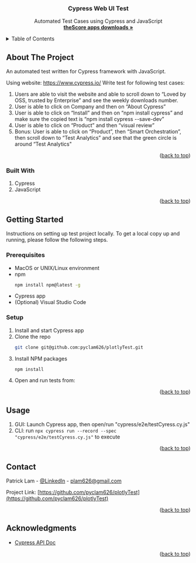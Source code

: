 <a name="readme-top"></a>
<br />
  <h3 align="center">Cypress Web UI Test</h3>

  <p align="center">
    Automated Test Cases using Cypress and JavaScript
    <br />
    <a href="https://get.thescore.com/"><strong>theScore apps downloads »</strong></a>
    <br />
  </p>
</div>

<details>
  <summary>Table of Contents</summary>
  <ol>
    <li>
      <a href="#about-the-project">About The Project</a>
      <ul>
        <li><a href="#built-with">Built With</a></li>
      </ul>
    </li>
    <li>
      <a href="#getting-started">Getting Started</a>
      <ul>
        <li><a href="#prerequisites">Prerequisites</a></li>
        <li><a href="#installation">Installation</a></li>
      </ul>
    </li>
    <li><a href="#usage">Usage</a></li>
    <li><a href="#contact">Contact</a></li>
    <li><a href="#acknowledgments">Acknowledgments</a></li>
  </ol>
</details>

## About The Project

An automated test written for Cypress framework with JavaScript.

Using website: https://www.cypress.io/
Write test for following test cases:
1. Users are able to visit the website and able to scroll down to “Loved by OSS, trusted by Enterprise” and see the weekly downloads number.
2. User is able to click on Company and then on “About Cypress”
3. User is able to click on “Install” and then on “npm install cypress” and make sure the copied text is “npm install cypress --save-dev”
4. User is able to click on “Product” and then “visual review”
5. Bonus: User is able to click on “Product”, then “Smart Orchestration”, then scroll down to “Test Analytics” and see that the green circle is around “Test Analytics"

<p align="right">(<a href="#readme-top">back to top</a>)</p>

### Built With

1. Cypress
2. JavaScript

<p align="right">(<a href="#readme-top">back to top</a>)</p>

## Getting Started

Instructions on setting up test project locally. To get a local copy up and running, please follow the following steps.

### Prerequisites
* MacOS or UNIX/Linux environment
* npm
  ```sh
  npm install npm@latest -g
  ```
* Cypress app
* (Optional) Visual Studio Code

### Setup

1. Install and start Cypress app
2. Clone the repo
   ```sh
   git clone git@github.com:pyclam626/plotlyTest.git
   ```
3. Install NPM packages
   ```sh
   npm install
   ```
4. Open and run tests from:

<p align="right">(<a href="#readme-top">back to top</a>)</p>

## Usage

1. GUI: Launch Cypress app, then open/run "cypress/e2e/testCyress.cy.js"
2. CLI: run `npx cypress run --record --spec "cypress/e2e/testCyress.cy.js"` to execute

<p align="right">(<a href="#readme-top">back to top</a>)</p>

## Contact

Patrick Lam - [@LinkedIn](https://www.linkedin.com/in/patrick-lam-a0a46b10a/) - plam626@gmail.com

Project Link: [https://github.com/pyclam626/plotlyTest](https://github.com/pyclam626/plotlyTest)

<p align="right">(<a href="#readme-top">back to top</a>)</p>

## Acknowledgments
* [Cypress API Doc](https://docs-vercel.cypress.io/api/table-of-contents)

<p align="right">(<a href="#readme-top">back to top</a>)</p>
